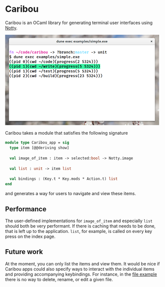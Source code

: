 # Caribou

Caribou is an OCaml library for generating terminal user interfaces
using [Notty](https://github.com/pqwy/notty).

<img alt='screenshot' src='./images/screenshot.png' width='500' />

Caribou takes a module that satisfies the following signature

```ocaml
module type Caribou_app = sig
  type item [@@deriving show]

  val image_of_item : item -> selected:bool -> Notty.image

  val list : unit -> item list

  val bindings : (Key.t * Key.mods * Action.t) list
end
```

and generates a way for users to navigate and view these items.

## Performance

The user-defined implementations for `image_of_item` and especially `list`
should both be very performant. If there is caching that needs to be done, that
is left up to the application. `list`, for example, is called on every key
press on the index page.

## Future work

At the moment, you can only list the items and view them. It would be nice
if Caribou apps could also specify ways to interact with the individual
items and providing accompanying keybindings. For instance, in the [file
example](./examples/files.ml) there is no way to delete, rename, or edit
a given file.

